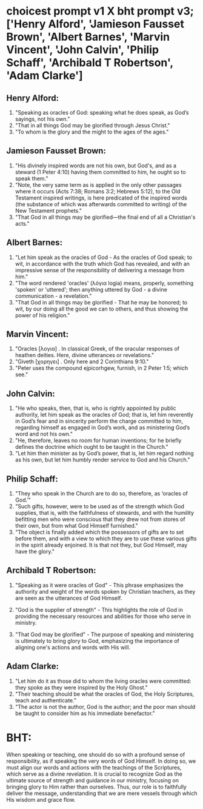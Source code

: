 # choicest prompt v1 X bht prompt v3; ['Henry Alford', 'Jamieson Fausset Brown', 'Albert Barnes', 'Marvin Vincent', 'John Calvin', 'Philip Schaff', 'Archibald T Robertson', 'Adam Clarke']

## Henry Alford:
1. "Speaking as oracles of God: speaking what he does speak, as God’s sayings, not his own."
2. "That in all things God may be glorified through Jesus Christ."
3. "To whom is the glory and the might to the ages of the ages."

## Jamieson Fausset Brown:
1. "His divinely inspired words are not his own, but God's, and as a steward (1 Peter 4:10) having them committed to him, he ought so to speak them."
2. "Note, the very same term as is applied in the only other passages where it occurs (Acts 7:38; Romans 3:2; Hebrews 5:12), to the Old Testament inspired writings, is here predicated of the inspired words (the substance of which was afterwards committed to writing) of the New Testament prophets."
3. "That God in all things may be glorified—the final end of all a Christian's acts."

## Albert Barnes:
1. "Let him speak as the oracles of God - As the oracles of God speak; to wit, in accordance with the truth which God has revealed, and with an impressive sense of the responsibility of delivering a message from him."
2. "The word rendered 'oracles' (λόγια logia) means, properly, something 'spoken' or 'uttered'; then anything uttered by God - a divine communication - a revelation."
3. "That God in all things may be glorified - That he may be honored; to wit, by our doing all the good we can to others, and thus showing the power of his religion."

## Marvin Vincent:
1. "Oracles [λογια] . In classical Greek, of the oracular responses of heathen deities. Here, divine utterances or revelations." 
2. "Giveth [χορηγει] . Only here and 2 Corinthians 9:10."
3. "Peter uses the compound ejpicorhgew, furnish, in 2 Peter 1:5; which see."

## John Calvin:
1. "He who speaks, then, that is, who is rightly appointed by public authority, let him speak as the oracles of God; that is, let him reverently in God’s fear and in sincerity perform the charge committed to him, regarding himself as engaged in God’s work, and as ministering God’s word and not his own."
2. "He, therefore, leaves no room for human inventions; for he briefly defines the doctrine which ought to be taught in the Church."
3. "Let him then minister as by God’s power, that is, let him regard nothing as his own, but let him humbly render service to God and his Church."

## Philip Schaff:
1. "They who speak in the Church are to do so, therefore, as ‘oracles of God.’" 
2. "Such gifts, however, were to be used as of the strength which God supplies, that is, with the faithfulness of stewards, and with the humility befitting men who were conscious that they drew not from stores of their own, but from what God Himself furnished." 
3. "The object is finally added which the possessors of gifts are to set before them, and with a view to which they are to use these various gifts in the spirit already enjoined. It is that not they, but God Himself, may have the glory."

## Archibald T Robertson:
1. "Speaking as it were oracles of God" - This phrase emphasizes the authority and weight of the words spoken by Christian teachers, as they are seen as the utterances of God Himself.

2. "God is the supplier of strength" - This highlights the role of God in providing the necessary resources and abilities for those who serve in ministry.

3. "That God may be glorified" - The purpose of speaking and ministering is ultimately to bring glory to God, emphasizing the importance of aligning one's actions and words with His will.

## Adam Clarke:
1. "Let him do it as those did to whom the living oracles were committed: they spoke as they were inspired by the Holy Ghost."
2. "Their teaching should be what the oracles of God, the Holy Scriptures, teach and authenticate."
3. "The actor is not the author, God is the author; and the poor man should be taught to consider him as his immediate benefactor."


# BHT:
When speaking or teaching, one should do so with a profound sense of responsibility, as if speaking the very words of God Himself. In doing so, we must align our words and actions with the teachings of the Scriptures, which serve as a divine revelation. It is crucial to recognize God as the ultimate source of strength and guidance in our ministry, focusing on bringing glory to Him rather than ourselves. Thus, our role is to faithfully deliver the message, understanding that we are mere vessels through which His wisdom and grace flow.